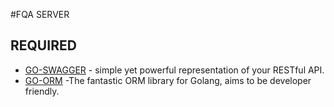 #FQA SERVER

## REQUIRED
 * [GO-SWAGGER](https://github.com/swaggo/swag) - simple yet powerful representation of your RESTful API.
 * [GO-ORM](https://gorm.io/docs/index.html) -The fantastic ORM library for Golang, aims to be developer friendly.
                                              

##